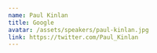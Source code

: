 ```yaml
---
name: Paul Kinlan
title: Google
avatar: /assets/speakers/paul-kinlan.jpg
link: https://twitter.com/Paul_Kinlan
---
```

